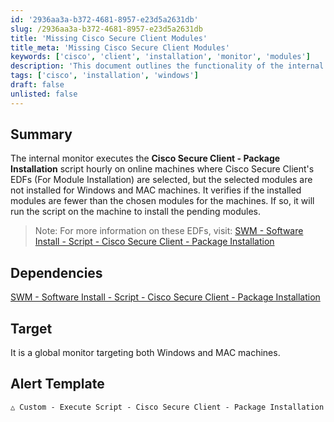 ```yaml
---
id: '2936aa3a-b372-4681-8957-e23d5a2631db'
slug: /2936aa3a-b372-4681-8957-e23d5a2631db
title: 'Missing Cisco Secure Client Modules'
title_meta: 'Missing Cisco Secure Client Modules'
keywords: ['cisco', 'client', 'installation', 'monitor', 'modules']
description: 'This document outlines the functionality of the internal monitor that executes the Cisco Secure Client script on online machines. It checks for installed modules against selected modules and initiates installation for any missing components on both Windows and MAC systems.'
tags: ['cisco', 'installation', 'windows']
draft: false
unlisted: false
---
```


## Summary

The internal monitor executes the **Cisco Secure Client - Package Installation** script hourly on online machines where Cisco Secure Client's EDFs (For Module Installation) are selected, but the selected modules are not installed for Windows and MAC machines. It verifies if the installed modules are fewer than the chosen modules for the machines. If so, it will run the script on the machine to install the pending modules.

> Note: For more information on these EDFs, visit: [SWM - Software Install - Script - Cisco Secure Client - Package Installation](<../scripts/Cisco%20Secure%20Client.md>)

## Dependencies

[SWM - Software Install - Script - Cisco Secure Client - Package Installation](<../scripts/Cisco%20Secure%20Client.md>)

## Target

It is a global monitor targeting both Windows and MAC machines.

## Alert Template

`△ Custom - Execute Script - Cisco Secure Client - Package Installation`



